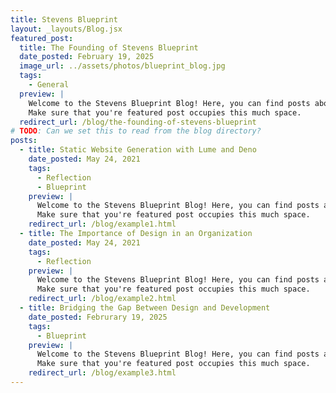 ```yaml
---
title: Stevens Blueprint
layout: _layouts/Blog.jsx
featured_post:
  title: The Founding of Stevens Blueprint
  date_posted: February 19, 2025
  image_url: ../assets/photos/blueprint_blog.jpg
  tags:
    - General
  preview: |
    Welcome to the Stevens Blueprint Blog! Here, you can find posts about our projects, events, and more. We hope you enjoy reading our blog! This is the content needed to fill three lines
    Make sure that you're featured post occupies this much space.
  redirect_url: /blog/the-founding-of-stevens-blueprint
# TODO: Can we set this to read from the blog directory?
posts:
  - title: Static Website Generation with Lume and Deno
    date_posted: May 24, 2021
    tags:
      - Reflection
      - Blueprint
    preview: |
      Welcome to the Stevens Blueprint Blog! Here, you can find posts about our projects, events, and more. We hope you enjoy reading our blog! This is the content needed to fill three lines
      Make sure that you're featured post occupies this much space.
    redirect_url: /blog/example1.html
  - title: The Importance of Design in an Organization
    date_posted: May 24, 2021
    tags:
      - Reflection
    preview: |
      Welcome to the Stevens Blueprint Blog! Here, you can find posts about our projects, events, and more. We hope you enjoy reading our blog! This is the content needed to fill three lines
      Make sure that you're featured post occupies this much space.
    redirect_url: /blog/example2.html
  - title: Bridging the Gap Between Design and Development
    date_posted: Februrary 19, 2025
    tags:
      - Blueprint
    preview: |
      Welcome to the Stevens Blueprint Blog! Here, you can find posts about our projects, events, and more. We hope you enjoy reading our blog! This is the content needed to fill three lines
      Make sure that you're featured post occupies this much space.
    redirect_url: /blog/example3.html
---
```

